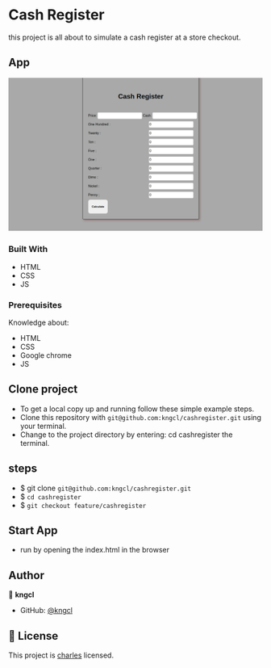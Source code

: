 # Cash Register

this project is all about to simulate a cash register at a store checkout.

## App

![Home](assets/images/Screenshot%20from%202022-12-30%2023-16-16.png)

### Built With

- HTML
- CSS
- JS

### Prerequisites

Knowledge about:

- HTML
- CSS
- Google chrome
- JS

## Clone project

- To get a local copy up and running follow these simple example steps.
- Clone this repository with `git@github.com:kngcl/cashregister.git` using your terminal.
- Change to the project directory by entering: cd cashregister the terminal.

## steps

- $ git clone `git@github.com:kngcl/cashregister.git`
- $ `cd cashregister`
- $ `git checkout feature/cashregister`

## Start App

- run by opening the index.html in the browser

## Author

👤 **kngcl**

- GitHub: [@kngcl](git@github.com:kngcl/cashregister.git)

## 📝 License

This project is [charles](./LICENSE) licensed.
